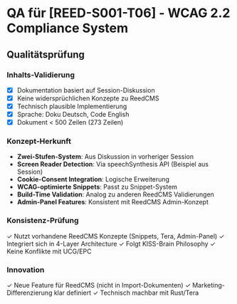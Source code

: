 # QA für [REED-S001-T06] - WCAG 2.2 Compliance System

## Qualitätsprüfung

### Inhalts-Validierung
- [x] Dokumentation basiert auf Session-Diskussion
- [x] Keine widersprüchlichen Konzepte zu ReedCMS
- [x] Technisch plausible Implementierung
- [x] Sprache: Doku Deutsch, Code English
- [x] Dokument < 500 Zeilen (273 Zeilen)

### Konzept-Herkunft
- **Zwei-Stufen-System**: Aus Diskussion in vorheriger Session
- **Screen Reader Detection**: Via speechSynthesis API (Beispiel aus Session)
- **Cookie-Consent Integration**: Logische Erweiterung
- **WCAG-optimierte Snippets**: Passt zu Snippet-System
- **Build-Time Validation**: Analog zu anderen ReedCMS Validierungen
- **Admin-Panel Features**: Konsistent mit ReedCMS Admin-Konzept

### Konsistenz-Prüfung
✓ Nutzt vorhandene ReedCMS Konzepte (Snippets, Tera, Admin-Panel)
✓ Integriert sich in 4-Layer Architecture
✓ Folgt KISS-Brain Philosophy
✓ Keine Konflikte mit UCG/EPC

### Innovation
✓ Neue Feature für ReedCMS (nicht in Import-Dokumenten)
✓ Marketing-Differenzierung klar definiert
✓ Technisch machbar mit Rust/Tera